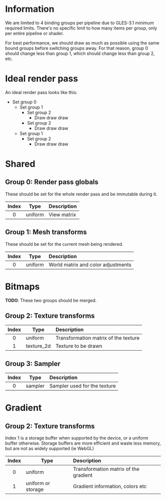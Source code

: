 # Information
We are limited to 4 binding groups per pipeline due to GLES-3.1 minimum required limits.
There's no specific limit to how many items per group, only per entire pipeline or shader.

For best performance, we should draw as much as possible using the same bound groups before switching groups away.
For that reason, group 0 should change less than group 1, which should change less than group 2, etc.

# Ideal render pass
An ideal render pass looks like this:
- Set group 0
  - Set group 1
    - Set group 2
      - Draw draw draw
    - Set group 2
      - Draw draw draw
  - Set group 1
    - Set group 2
      - Draw draw draw

# Shared
## Group 0: Render pass globals
These should be set for the whole render pass and be immutable during it.

| Index | Type    | Description |
|:-----:|---------|:------------|
|   0   | uniform | View matrix |

## Group 1: Mesh transforms
These should be set for the current mesh being rendered.

| Index | Type    | Description                        |
|:-----:|---------|:-----------------------------------|
|   0   | uniform | World matrix and color adjustments |

# Bitmaps
**TODO**: These two groups should be merged.

## Group 2: Texture transforms
| Index | Type       | Description                          |
|:-----:|------------|:-------------------------------------|
|   0   | uniform    | Transformation matrix of the texture |
|   1   | texture_2d | Texture to be drawn                  |

## Group 3: Sampler
| Index | Type    | Description                  |
|:-----:|---------|:-----------------------------|
|   0   | sampler | Sampler used for the texture |

# Gradient
## Group 2: Texture transforms
Index 1 is a storage buffer when supported by the device, or a uniform buffer otherwise.
Storage buffers are more efficient and waste less memory, but are not as widely supported (ie WebGL)

| Index | Type               | Description                           |
|:-----:|--------------------|:--------------------------------------|
|   0   | uniform            | Transformation matrix of the gradient |
|   1   | uniform or storage | Gradient information, colors etc      |
